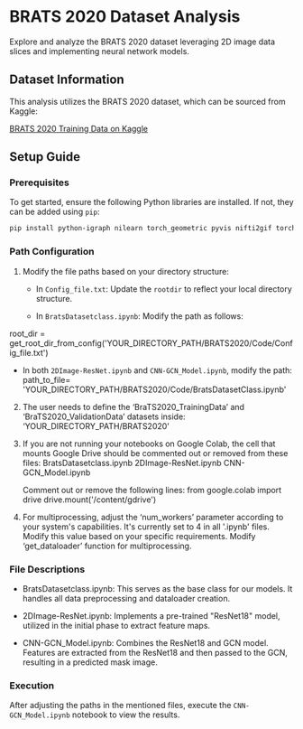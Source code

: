 # BRATS 2020 Dataset Analysis

Explore and analyze the BRATS 2020 dataset leveraging 2D image data slices and implementing neural network models.

## Dataset Information

This analysis utilizes the BRATS 2020 dataset, which can be sourced from Kaggle:

[BRATS 2020 Training Data on Kaggle](https://www.kaggle.com/datasets/awsaf49/brats2020-training-data)

## Setup Guide

### Prerequisites

To get started, ensure the following Python libraries are installed. If not, they can be added using `pip`:

```bash
pip install python-igraph nilearn torch_geometric pyvis nifti2gif torchvision
```

### Path Configuration

1. Modify the file paths based on your directory structure:

   - In `Config_file.txt`: Update the `rootdir` to reflect your local directory structure.
  
   - In `BratsDatasetclass.ipynb`: Modify the path as follows:

root_dir = get_root_dir_from_config('YOUR_DIRECTORY_PATH/BRATS2020/Code/Config_file.txt')

   - In both `2DImage-ResNet.ipynb` and `CNN-GCN_Model.ipynb`, modify the path:
     path_to_file= 'YOUR_DIRECTORY_PATH/BRATS2020/Code/BratsDatasetClass.ipynb'

2. The user needs to define the ‘BraTS2020_TrainingData’ and ‘BraTS2020_ValidationData’ datasets inside:
‘YOUR_DIRECTORY_PATH/BRATS2020’


3. If you are not running your notebooks on Google Colab, the cell that mounts Google Drive should be commented out or removed from these files:
    BratsDatasetclass.ipynb
    2DImage-ResNet.ipynb
    CNN-GCN_Model.ipynb

   Comment out or remove the following lines:
    from google.colab import drive
    drive.mount('/content/gdrive')
   
4. For multiprocessing, adjust the ‘num_workers’ parameter according to your system's capabilities. It's currently set to 4 in all '.ipynb' files. Modify this value based on your specific requirements.
Modify ‘get_dataloader’ function for multiprocessing.



### File Descriptions

- BratsDatasetclass.ipynb: This serves as the base class for our models. It handles all data preprocessing and dataloader creation.

- 2DImage-ResNet.ipynb: Implements a pre-trained "ResNet18" model, utilized in the initial phase to extract feature maps.

- CNN-GCN_Model.ipynb: Combines the ResNet18 and GCN model. Features are extracted from the ResNet18 and then passed to the GCN, resulting in a predicted mask image.

### Execution

After adjusting the paths in the mentioned files, execute the `CNN-GCN_Model.ipynb` notebook to view the results.



